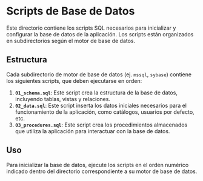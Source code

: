 # Scripts de Base de Datos

Este directorio contiene los scripts SQL necesarios para inicializar y configurar la base de datos de la aplicación. Los scripts están organizados en subdirectorios según el motor de base de datos.

## Estructura

Cada subdirectorio de motor de base de datos (ej. `mssql`, `sybase`) contiene los siguientes scripts, que deben ejecutarse en orden:

1.  **`01_schema.sql`**: Este script crea la estructura de la base de datos, incluyendo tablas, vistas y relaciones.
2.  **`02_data.sql`**: Este script inserta los datos iniciales necesarios para el funcionamiento de la aplicación, como catálogos, usuarios por defecto, etc.
3.  **`03_procedures.sql`**: Este script crea los procedimientos almacenados que utiliza la aplicación para interactuar con la base de datos.

## Uso

Para inicializar la base de datos, ejecute los scripts en el orden numérico indicado dentro del directorio correspondiente a su motor de base de datos.
